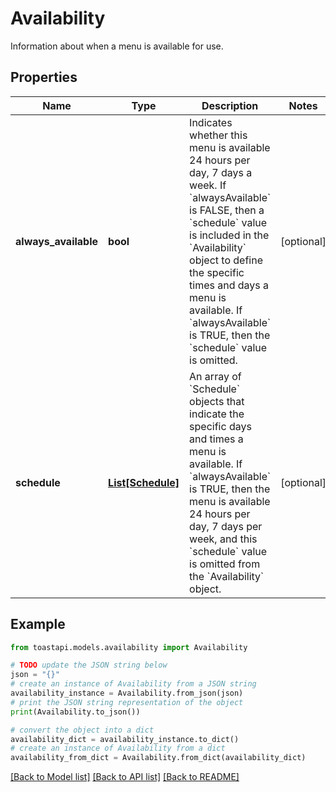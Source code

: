 # Availability

Information about when a menu is available for use. 

## Properties

Name | Type | Description | Notes
------------ | ------------- | ------------- | -------------
**always_available** | **bool** | Indicates whether this menu is available 24 hours per day, 7 days a week. If &#x60;alwaysAvailable&#x60; is FALSE, then a &#x60;schedule&#x60; value is included in the &#x60;Availability&#x60; object to define the specific times and days a menu is available. If &#x60;alwaysAvailable&#x60; is TRUE, then the &#x60;schedule&#x60; value is omitted.  | [optional] 
**schedule** | [**List[Schedule]**](Schedule.md) | An array of &#x60;Schedule&#x60; objects that indicate the specific days and times a menu is available. If &#x60;alwaysAvailable&#x60; is TRUE, then the menu is available 24 hours per day, 7 days per week, and this &#x60;schedule&#x60; value is omitted from the &#x60;Availability&#x60; object.  | [optional] 

## Example

```python
from toastapi.models.availability import Availability

# TODO update the JSON string below
json = "{}"
# create an instance of Availability from a JSON string
availability_instance = Availability.from_json(json)
# print the JSON string representation of the object
print(Availability.to_json())

# convert the object into a dict
availability_dict = availability_instance.to_dict()
# create an instance of Availability from a dict
availability_from_dict = Availability.from_dict(availability_dict)
```
[[Back to Model list]](../README.md#documentation-for-models) [[Back to API list]](../README.md#documentation-for-api-endpoints) [[Back to README]](../README.md)


